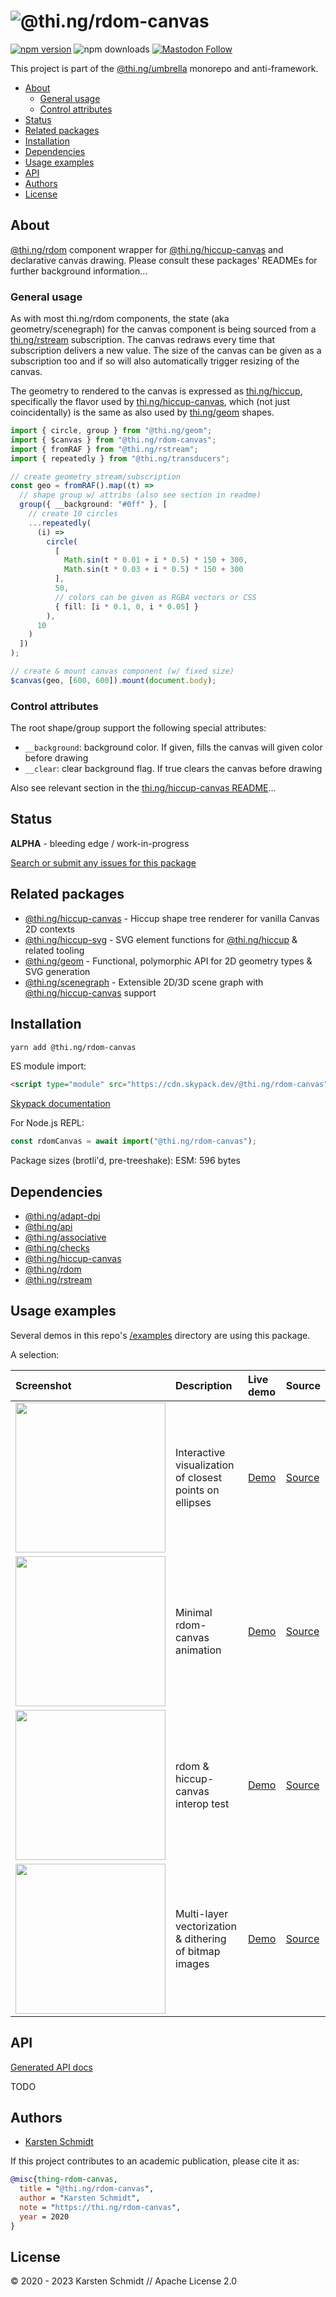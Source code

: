 <!-- This file is generated - DO NOT EDIT! -->
<!-- Please see: https://github.com/thi-ng/umbrella/blob/develop/CONTRIBUTING.md#changes-to-readme-files -->

# ![@thi.ng/rdom-canvas](https://media.thi.ng/umbrella/banners-20230807/thing-rdom-canvas.svg?d17bbfc7)

[![npm version](https://img.shields.io/npm/v/@thi.ng/rdom-canvas.svg)](https://www.npmjs.com/package/@thi.ng/rdom-canvas)
![npm downloads](https://img.shields.io/npm/dm/@thi.ng/rdom-canvas.svg)
[![Mastodon Follow](https://img.shields.io/mastodon/follow/109331703950160316?domain=https%3A%2F%2Fmastodon.thi.ng&style=social)](https://mastodon.thi.ng/@toxi)

This project is part of the
[@thi.ng/umbrella](https://github.com/thi-ng/umbrella/) monorepo and anti-framework.

- [About](#about)
  - [General usage](#general-usage)
  - [Control attributes](#control-attributes)
- [Status](#status)
- [Related packages](#related-packages)
- [Installation](#installation)
- [Dependencies](#dependencies)
- [Usage examples](#usage-examples)
- [API](#api)
- [Authors](#authors)
- [License](#license)

## About

[@thi.ng/rdom](https://github.com/thi-ng/umbrella/tree/develop/packages/rdom) component wrapper for [@thi.ng/hiccup-canvas](https://github.com/thi-ng/umbrella/tree/develop/packages/hiccup-canvas) and declarative canvas drawing. Please consult these packages' READMEs for further
background information...

### General usage

As with most thi.ng/rdom components, the state (aka geometry/scenegraph) for the
canvas component is being sourced from a
[thi.ng/rstream](https://github.com/thi-ng/umbrella/tree/develop/packages/rstream)
subscription. The canvas redraws every time that subscription delivers a new
value. The size of the canvas can be given as a subscription too and if so will
also automatically trigger resizing of the canvas.

The geometry to rendered to the canvas is expressed as
[thi.ng/hiccup](https://github.com/thi-ng/umbrella/tree/develop/packages/hiccup),
specifically the flavor used by
[thi.ng/hiccup-canvas](https://github.com/thi-ng/umbrella/tree/develop/packages/hiccup-canvas),
which (not just coincidentally) is the same as also used by
[thi.ng/geom](https://github.com/thi-ng/umbrella/tree/develop/packages/geom)
shapes.

```ts tangle:export/readme1.ts
import { circle, group } from "@thi.ng/geom";
import { $canvas } from "@thi.ng/rdom-canvas";
import { fromRAF } from "@thi.ng/rstream";
import { repeatedly } from "@thi.ng/transducers";

// create geometry stream/subscription
const geo = fromRAF().map((t) =>
  // shape group w/ attribs (also see section in readme)
  group({ __background: "#0ff" }, [
    // create 10 circles
    ...repeatedly(
      (i) =>
        circle(
          [
            Math.sin(t * 0.01 + i * 0.5) * 150 + 300,
            Math.sin(t * 0.03 + i * 0.5) * 150 + 300
          ],
          50,
          // colors can be given as RGBA vectors or CSS
          { fill: [i * 0.1, 0, i * 0.05] }
        ),
      10
    )
  ])
);

// create & mount canvas component (w/ fixed size)
$canvas(geo, [600, 600]).mount(document.body);
```

### Control attributes

The root shape/group support the following special attributes:

- `__background`: background color. If given, fills the canvas will given color
  before drawing
- `__clear`: clear background flag. If true clears the canvas before drawing

Also see relevant section in the [thi.ng/hiccup-canvas
README](https://github.com/thi-ng/umbrella/blob/develop/packages/hiccup-canvas/README.md#special-attributes)...

## Status

**ALPHA** - bleeding edge / work-in-progress

[Search or submit any issues for this package](https://github.com/thi-ng/umbrella/issues?q=%5Brdom-canvas%5D+in%3Atitle)

## Related packages

- [@thi.ng/hiccup-canvas](https://github.com/thi-ng/umbrella/tree/develop/packages/hiccup-canvas) - Hiccup shape tree renderer for vanilla Canvas 2D contexts
- [@thi.ng/hiccup-svg](https://github.com/thi-ng/umbrella/tree/develop/packages/hiccup-svg) - SVG element functions for [@thi.ng/hiccup](https://github.com/thi-ng/umbrella/tree/develop/packages/hiccup) & related tooling
- [@thi.ng/geom](https://github.com/thi-ng/umbrella/tree/develop/packages/geom) - Functional, polymorphic API for 2D geometry types & SVG generation
- [@thi.ng/scenegraph](https://github.com/thi-ng/umbrella/tree/develop/packages/scenegraph) - Extensible 2D/3D scene graph with [@thi.ng/hiccup-canvas](https://github.com/thi-ng/umbrella/tree/develop/packages/hiccup-canvas) support

## Installation

```bash
yarn add @thi.ng/rdom-canvas
```

ES module import:

```html
<script type="module" src="https://cdn.skypack.dev/@thi.ng/rdom-canvas"></script>
```

[Skypack documentation](https://docs.skypack.dev/)

For Node.js REPL:

```js
const rdomCanvas = await import("@thi.ng/rdom-canvas");
```

Package sizes (brotli'd, pre-treeshake): ESM: 596 bytes

## Dependencies

- [@thi.ng/adapt-dpi](https://github.com/thi-ng/umbrella/tree/develop/packages/adapt-dpi)
- [@thi.ng/api](https://github.com/thi-ng/umbrella/tree/develop/packages/api)
- [@thi.ng/associative](https://github.com/thi-ng/umbrella/tree/develop/packages/associative)
- [@thi.ng/checks](https://github.com/thi-ng/umbrella/tree/develop/packages/checks)
- [@thi.ng/hiccup-canvas](https://github.com/thi-ng/umbrella/tree/develop/packages/hiccup-canvas)
- [@thi.ng/rdom](https://github.com/thi-ng/umbrella/tree/develop/packages/rdom)
- [@thi.ng/rstream](https://github.com/thi-ng/umbrella/tree/develop/packages/rstream)

## Usage examples

Several demos in this repo's
[/examples](https://github.com/thi-ng/umbrella/tree/develop/examples)
directory are using this package.

A selection:

| Screenshot                                                                                                                | Description                                             | Live demo                                                | Source                                                                                |
|:--------------------------------------------------------------------------------------------------------------------------|:--------------------------------------------------------|:---------------------------------------------------------|:--------------------------------------------------------------------------------------|
| <img src="https://raw.githubusercontent.com/thi-ng/umbrella/develop/assets/examples/ellipse-proximity.png" width="240"/>  | Interactive visualization of closest points on ellipses | [Demo](https://demo.thi.ng/umbrella/ellipse-proximity/)  | [Source](https://github.com/thi-ng/umbrella/tree/develop/examples/ellipse-proximity)  |
| <img src="https://raw.githubusercontent.com/thi-ng/umbrella/develop/assets/examples/rdom-canvas-basics.png" width="240"/> | Minimal rdom-canvas animation                           | [Demo](https://demo.thi.ng/umbrella/rdom-canvas-basics/) | [Source](https://github.com/thi-ng/umbrella/tree/develop/examples/rdom-canvas-basics) |
| <img src="https://raw.githubusercontent.com/thi-ng/umbrella/develop/assets/examples/rdom-lissajous.png" width="240"/>     | rdom & hiccup-canvas interop test                       | [Demo](https://demo.thi.ng/umbrella/rdom-lissajous/)     | [Source](https://github.com/thi-ng/umbrella/tree/develop/examples/rdom-lissajous)     |
| <img src="https://raw.githubusercontent.com/thi-ng/umbrella/develop/assets/examples/trace-bitmap.jpg" width="240"/>       | Multi-layer vectorization & dithering of bitmap images  | [Demo](https://demo.thi.ng/umbrella/trace-bitmap/)       | [Source](https://github.com/thi-ng/umbrella/tree/develop/examples/trace-bitmap)       |

## API

[Generated API docs](https://docs.thi.ng/umbrella/rdom-canvas/)

TODO

## Authors

- [Karsten Schmidt](https://thi.ng)

If this project contributes to an academic publication, please cite it as:

```bibtex
@misc{thing-rdom-canvas,
  title = "@thi.ng/rdom-canvas",
  author = "Karsten Schmidt",
  note = "https://thi.ng/rdom-canvas",
  year = 2020
}
```

## License

&copy; 2020 - 2023 Karsten Schmidt // Apache License 2.0
